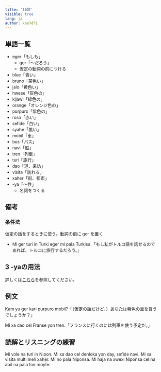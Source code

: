 ```yaml
---
title: '16課'
visible: true
lang: ja
author: kno7d71
---
```


## 単語一覧

- eger「もしも」
	- ger「〜だろう」
 	- 仮定の動詞の前につける
- blue「青い」
- bruno「茶色い」
- jalo「黄色い」
- hwese「灰色の」
- kijawi「緑色の」
- orange「オレンジ色の」
- purpuro「紫色の」
- roso「赤い」
- sefide「白い」
- syahe「黒い」
- mobil「車」
- bus「バス」
- navi「船」
- tren「列車」
- turi「旅行」
- dao「道、来訪」
- visita「訪れる」
- xaher「街、都市」
- -ya「〜性」
	- 名詞をつくる

## 備考

### 条件法

仮定の話をするときに使う。動詞の前に ger を置く

- Mi ger turi in Turki eger mi pala Turkisa.「もし私がトルコ語を話せるのであれば、トルコに旅行するだろう。」

## 3 -yaの用法

詳しくは[こちら](https://salif.github.io/gramati-fe-globasa/ja-gemini/inharelexi.html)を参照してください。

## 例文

Kam yu ger kari purpuro mobil?「（仮定の話だけど、）あなたは紫色の車を買うでしょうか？」

Mi xa dao cel Franse yon tren.「フランスに行くのには列車を使う予定だ。」

## 読解とリスニングの練習

Mi vole na turi in Nipon. Mi xa dao cel denloka yon day, sefide navi. Mi xa visita multi meli xaher. Mi no pala Niponsa. Mi haja na xwexi Niponsa cel na abil na pala ton moyte. 
